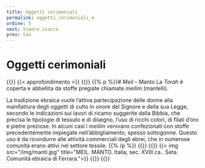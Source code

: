 ```yaml
---
title: Oggetti cerimoniali
permalink: oggetti_cerimoniali_4
ordine: 5
next: timore_isacco
prev: tas
---
```

# Oggetti cerimoniali
{{<row class="approfondimento">}}
{{< approfondimento >}}
{{<column>}}
{{% p %}}# *Meil* – Manto
La *Torah* è coperta e abbellita da stoffe pregiate chiamate *meilim* (mantelli).

La tradizione ebraica vuole l’attiva partecipazione delle donne alla manifattura degli oggetti di culto in onore del Signore e della sua Legge, secondo le
indicazioni sui lavori di ricamo suggerite dalla Bibbia, che precisa le tipologie di tessuto e di disegno, l’uso di ricchi colori, di filati d’oro e pietre preziose.
In alcuni casi i *meilim* venivano confezionati con stoffe precedentemente impiegate nell’abbigliamento, spesso sottogonne. Questo uso è da ricondurre alle
attività commerciali degli ebrei, che in numerose comunità erano attivi nel settore tessile.
{{% /p %}}
{{</column>}}
{{<column>}}
{{< img src="/img/manti.jpg" title="MEIL. MANTO. Italia, sec. XVIII ca.. Seta. Comunità ebraica di Ferrara.">}}
{{</column>}}
{{</row>}}